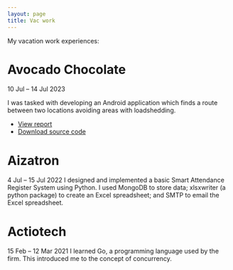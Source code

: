 ```yaml
---
layout: page
title: Vac work
---
```


My vacation work experiences:

# Avocado Chocolate
10 Jul – 14 Jul 2023

I was tasked with developing an Android application which finds a route between two locations avoiding areas with loadshedding.
- [View report](assets/AvoChoc%20Project%20Report.pdf)
- [Download source code](assets/LoadsheddingMapsProject.zip)

# Aizatron
4 Jul – 15 Jul 2022
I designed and implemented a basic Smart Attendance Register System using Python. I used MongoDB to store data; xlsxwriter (a python package) to create an Excel spreadsheet; and SMTP to email the Excel spreadsheet.

# Actiotech
15 Feb – 12 Mar 2021
I learned Go, a programming language used by the firm. This introduced me to the concept of concurrency.


